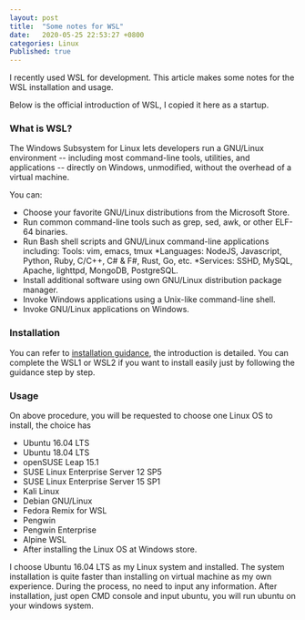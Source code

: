 ```yaml
---
layout: post
title:  "Some notes for WSL"
date:   2020-05-25 22:53:27 +0800
categories: Linux
Published: true
---
```

I recently used WSL for development. This article makes some notes for the WSL installation and usage. 

Below is the official introduction of WSL, I copied it here as a startup.

### What is WSL?
The Windows Subsystem for Linux lets developers run a GNU/Linux environment -- including most command-line tools, utilities, and applications -- directly on Windows, unmodified, without the overhead of a virtual machine.

You can:

+ Choose your favorite GNU/Linux distributions from the Microsoft Store.
+ Run common command-line tools such as grep, sed, awk, or other ELF-64 binaries.
+ Run Bash shell scripts and GNU/Linux command-line applications including:
Tools: vim, emacs, tmux *Languages: NodeJS, Javascript, Python, Ruby, C/C++, C# & F#, Rust, Go, etc. *Services: SSHD, MySQL, Apache, lighttpd, MongoDB, PostgreSQL.
+ Install additional software using own GNU/Linux distribution package manager.
+ Invoke Windows applications using a Unix-like command-line shell.
+ Invoke GNU/Linux applications on Windows.

### Installation
You can refer to [installation guidance](https://docs.microsoft.com/en-us/windows/wsl/install-win10), the introduction is detailed. You can complete the WSL1 or WSL2 if you want to install easily just by following the guidance step by step. 

### Usage
On above procedure, you will be requested to choose one Linux OS to install, the choice has 
+ Ubuntu 16.04 LTS
+ Ubuntu 18.04 LTS
+ openSUSE Leap 15.1
+ SUSE Linux Enterprise Server 12 SP5
+ SUSE Linux Enterprise Server 15 SP1
+ Kali Linux
+ Debian GNU/Linux
+ Fedora Remix for WSL
+ Pengwin
+ Pengwin Enterprise
+ Alpine WSL
+ After installing the Linux OS at Windows store.

I choose Ubuntu 16.04 LTS as my Linux system and installed. The system installation is quite faster than installing on virtual machine as my  own experience. During the process, no need to input any information. 
After installation, just open CMD console and input ubuntu, you will run ubuntu on your windows system. 
